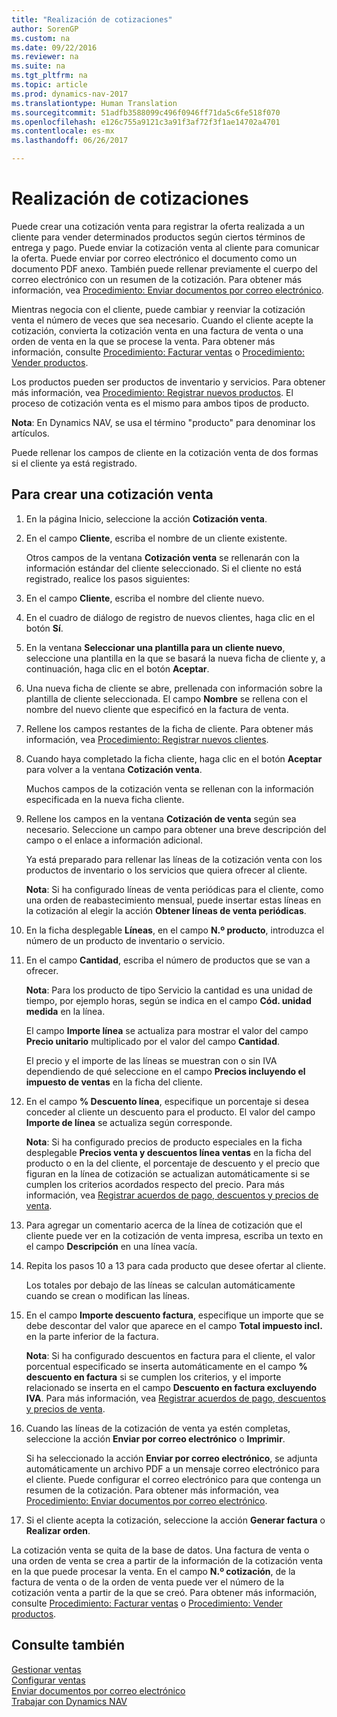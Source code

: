 ```yaml
---
title: "Realización de cotizaciones"
author: SorenGP
ms.custom: na
ms.date: 09/22/2016
ms.reviewer: na
ms.suite: na
ms.tgt_pltfrm: na
ms.topic: article
ms.prod: dynamics-nav-2017
ms.translationtype: Human Translation
ms.sourcegitcommit: 51adfb3588099c496f0946ff71da5c6fe518f070
ms.openlocfilehash: e126c755a9121c3a91f3af72f3f1ae14702a4701
ms.contentlocale: es-mx
ms.lasthandoff: 06/26/2017

---
```


# <a name="how-to-make-offers"></a>Realización de cotizaciones
Puede crear una cotización venta para registrar la oferta realizada a un cliente para vender determinados productos según ciertos términos de entrega y pago. Puede enviar la cotización venta al cliente para comunicar la oferta. Puede enviar por correo electrónico el documento como un documento PDF anexo. También puede rellenar previamente el cuerpo del correo electrónico con un resumen de la cotización. Para obtener más información, vea [Procedimiento: Enviar documentos por correo electrónico](ui-how-send-documents-email.md).

Mientras negocia con el cliente, puede cambiar y reenviar la cotización venta el número de veces que sea necesario. Cuando el cliente acepte la cotización, convierta la cotización venta en una factura de venta o una orden de venta en la que se procese la venta. Para obtener más información, consulte [Procedimiento: Facturar ventas](sales-how-invoice-sales.md) o [Procedimiento: Vender productos](sales-how-sell-products.md).

Los productos pueden ser productos de inventario y servicios. Para obtener más información, vea [Procedimiento: Registrar nuevos productos](inventory-how-register-new-products.md). El proceso de cotización venta es el mismo para ambos tipos de producto.

**Nota**: En Dynamics NAV, se usa el término "producto" para denominar los artículos.

Puede rellenar los campos de cliente en la cotización venta de dos formas si el cliente ya está registrado.

## <a name="to-create-a-sales-quote"></a>Para crear una cotización venta
1. En la página Inicio, seleccione la acción **Cotización venta**.  
2. En el campo **Cliente**, escriba el nombre de un cliente existente.

    Otros campos de la ventana **Cotización venta** se rellenarán con la información estándar del cliente seleccionado. Si el cliente no está registrado, realice los pasos siguientes:

3. En el campo **Cliente**, escriba el nombre del cliente nuevo.
4. En el cuadro de diálogo de registro de nuevos clientes, haga clic en el botón **Sí**.
5. En la ventana **Seleccionar una plantilla para un cliente nuevo**, seleccione una plantilla en la que se basará la nueva ficha de cliente y, a continuación, haga clic en el botón **Aceptar**.
6. Una nueva ficha de cliente se abre, prellenada con información sobre la plantilla de cliente seleccionada. El campo **Nombre** se rellena con el nombre del nuevo cliente que especificó en la factura de venta.
7. Rellene los campos restantes de la ficha de cliente. Para obtener más información, vea [Procedimiento: Registrar nuevos clientes](sales-how-register-new-customers.md).  
8. Cuando haya completado la ficha cliente, haga clic en el botón **Aceptar** para volver a la ventana **Cotización venta**.

    Muchos campos de la cotización venta se rellenan con la información especificada en la nueva ficha cliente.
9. Rellene los campos en la ventana **Cotización de venta** según sea necesario. Seleccione un campo para obtener una breve descripción del campo o el enlace a información adicional.

    Ya está preparado para rellenar las líneas de la cotización venta con los productos de inventario o los servicios que quiera ofrecer al cliente.

    **Nota**: Si ha configurado líneas de venta periódicas para el cliente, como una orden de reabastecimiento mensual, puede insertar estas líneas en la cotización al elegir la acción **Obtener líneas de venta periódicas**.
10. En la ficha desplegable **Líneas**, en el campo **N.º producto**,  introduzca el número de un producto de inventario o servicio.
11. En el campo **Cantidad**, escriba el número de productos que se van a ofrecer.

    **Nota**: Para los producto de tipo Servicio la cantidad es una unidad de tiempo, por ejemplo horas, según se indica en el campo **Cód. unidad medida** en la línea.

    El campo **Importe línea** se actualiza para mostrar el valor del campo **Precio unitario** multiplicado por el valor del campo **Cantidad**.

    El precio y el importe de las líneas se muestran con o sin IVA dependiendo de qué seleccione en el campo **Precios incluyendo el impuesto de ventas** en la ficha del cliente.
12. En el campo **% Descuento línea**, especifique un porcentaje si desea conceder al cliente un descuento para el producto. El valor del campo **Importe de línea** se actualiza según corresponde.

    **Nota**: Si ha configurado precios de producto especiales en la ficha desplegable **Precios venta y descuentos línea ventas** en la ficha del producto o en la del cliente, el porcentaje de descuento y el precio que figuran en la línea de cotización se actualizan automáticamente si se cumplen los criterios acordados respecto del precio. Para más información, vea [Registrar acuerdos de pago, descuentos y precios de venta](sales-how-record-sales-price-discount-payment-agreements.md).
13. Para agregar un comentario acerca de la línea de cotización que el cliente puede ver en la cotización de venta impresa, escriba un texto en el campo **Descripción** en una línea vacía.  
14. Repita los pasos 10 a 13 para cada producto que desee ofertar al cliente.

    Los totales por debajo de las líneas se calculan automáticamente cuando se crean o modifican las líneas.
15. En el campo **Importe descuento factura**, especifique un importe que se debe descontar del valor que aparece en el campo **Total impuesto incl.** en la parte inferior de la factura.

    **Nota**: Si ha configurado descuentos en factura para el cliente, el valor porcentual especificado se inserta automáticamente en el campo **% descuento en factura** si se cumplen los criterios, y el importe relacionado se inserta en el campo **Descuento en factura excluyendo IVA**. Para más información, vea [Registrar acuerdos de pago, descuentos y precios de venta](sales-how-record-sales-price-discount-payment-agreements.md).
16. Cuando las líneas de la cotización de venta ya estén completas, seleccione la acción **Enviar por correo electrónico** o **Imprimir**.

    Si ha seleccionado la acción **Enviar por correo electrónico**, se adjunta automáticamente un archivo PDF a un mensaje correo electrónico para el cliente. Puede configurar el correo electrónico para que contenga un resumen de la cotización. Para obtener más información, vea [Procedimiento: Enviar documentos por correo electrónico](ui-how-send-documents-email.md).
17. Si el cliente acepta la cotización, seleccione la acción **Generar factura** o **Realizar orden**.

La cotización venta se quita de la base de datos. Una factura de venta o una orden de venta se crea a partir de la información de la cotización venta en la que puede procesar la venta. En el campo **N.º cotización**, de la factura de venta o de la orden de venta puede ver el número de la cotización venta a partir de la que se creó. Para obtener más información, consulte [Procedimiento: Facturar ventas](sales-how-invoice-sales.md) o [Procedimiento: Vender productos](sales-how-sell-products.md).

## <a name="see-also"></a>Consulte también  
[Gestionar ventas](sales-manage-sales.md)  
[Configurar ventas](sales-setup-sales.md)  
[Enviar documentos por correo electrónico](ui-how-send-documents-email.md)  
[Trabajar con Dynamics NAV](ui-work-product.md)

